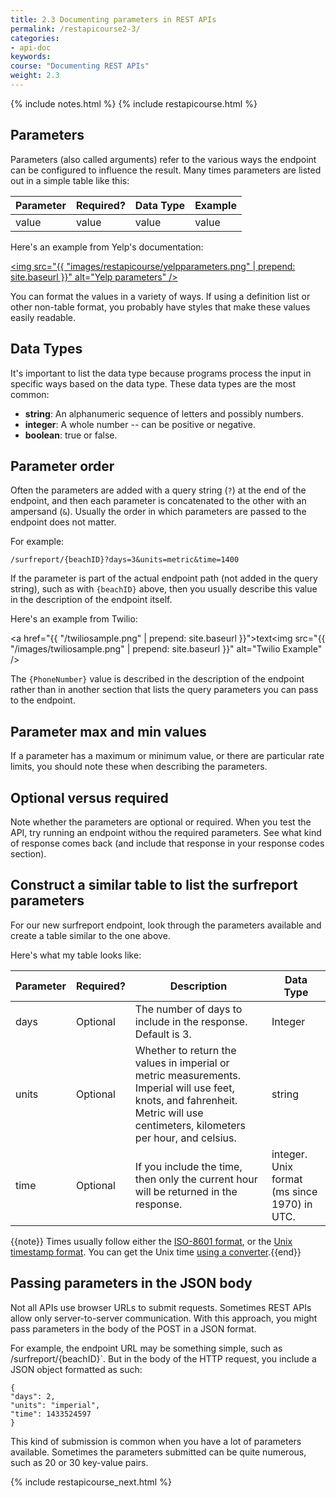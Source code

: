 ```yaml
---
title: 2.3 Documenting parameters in REST APIs
permalink: /restapicourse2-3/
categories:
- api-doc
keywords: 
course: "Documenting REST APIs"
weight: 2.3
---
```

{% include notes.html %}
{% include restapicourse.html %}

## Parameters

Parameters (also called arguments) refer to the various ways the endpoint can be configured to influence the result. Many times parameters are listed out in a simple table like this:

| Parameter | Required? | Data Type | Example |
|-----------|-----------|-----------|---------|
| value | value | value | value | 

Here's an example from Yelp's documentation:

<a href="https://www.yelp.com/developers/documentation/v2/search_api"><img src="{{ "images/restapicourse/yelpparameters.png" | prepend: site.baseurl }}" alt="Yelp parameters" /></a>

You can format the values in a variety of ways. If using a definition list or other non-table format, you probably have styles that make these values easily readable.

## Data Types

It's important to list the data type because programs process the input in specific ways based on the data type. These data types are the most common: 

* **string**: An alphanumeric sequence of letters and possibly numbers. 
* **integer**: A whole number -- can be positive or negative.
* **boolean**: true or false.

## Parameter order

Often the parameters are added with a query string (`?`) at the end of the endpoint, and then each parameter is concatenated to the other with an ampersand (`&`). Usually the order in which parameters are passed to the endpoint does not matter. 

For example:

```
/surfreport/{beachID}?days=3&units=metric&time=1400
```

If the parameter is part of the actual endpoint path (not added in the query string), such as with `{beachID}` above, then you usually describe this value in the description of the endpoint itself. 

Here's an example from Twilio:

<a href="{{ "/twiliosample.png" | prepend: site.baseurl }}">text</a><img src="{{ "/images/twiliosample.png" | prepend: site.baseurl }}" alt="Twilio Example" />

The `{PhoneNumber}` value is described in the description of the endpoint rather than in another section that lists the query parameters you can pass to the endpoint.

## Parameter max and min values

If a parameter has a maximum or minimum value, or there are particular rate limits, you should note these when describing the parameters.

## Optional versus required

Note whether the parameters are optional or required. When you test the API, try running an endpoint withou the required parameters. See what kind of response comes back (and include that response in your response codes section).

## Construct a similar table to list the surfreport parameters

For our new surfreport endpoint, look through the parameters available and create a table similar to the one above.

Here's what my table looks like:

| Parameter | Required? | Description | Data Type | 
|-----------|------|-----|-----------|
| days | Optional | The number of days to include in the response. Default is 3. | Integer | 
| units | Optional | Whether to return the values in imperial or metric measurements. Imperial will use feet, knots, and fahrenheit. Metric will use centimeters, kilometers per hour, and celsius. | string |
| time | Optional | If you include the time, then only the current hour will be returned in the response.| integer. Unix format (ms since 1970) in UTC. |
 

{{note}} Times usually follow either the <a href="http://en.wikipedia.org/wiki/ISO_8601">ISO-8601 format</a>, or the <a href="http://en.wikipedia.org/wiki/Unix_time">Unix timestamp format</a>. You can get the Unix time <a href="http://www.unixtimestamp.com/">using a converter</a>.{{end}}

## Passing parameters in the JSON body

Not all APIs use browser URLs to submit requests. Sometimes REST APIs allow only server-to-server communication. With this approach, you might pass parameters in the body of the POST in a JSON format. 

For example, the endpoint URL may be something simple, such as /surfreport/{beachID}`. But in the body of the HTTP request, you include a JSON object formatted as such:

```
{
"days": 2,
"units": "imperial",
"time": 1433524597
}
```

This kind of submission is common when you have a lot of parameters available. Sometimes the parameters submitted can be quite numerous, such as 20 or 30 key-value pairs.


{% include restapicourse_next.html %}



